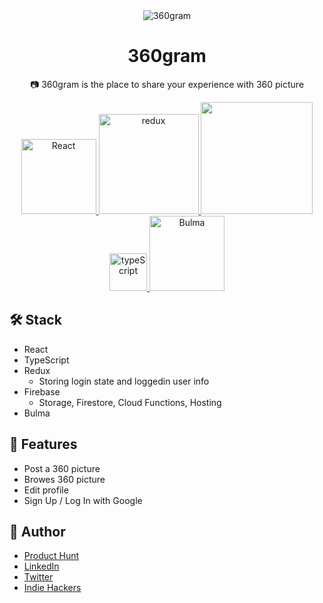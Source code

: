 <div align="center">
  <img alt="360gram" src="https://user-images.githubusercontent.com/980588/75618604-a34ef600-5b25-11ea-941d-ebb1d164f3d9.png" />
</div>

<div align="center">

# 360gram
 :camera: 360gram is the place to share your experience with 360 picture
 
<a href="https://reactjs.org/" target="_blank">
  <img width="120" alt="React" src="https://user-images.githubusercontent.com/980588/75618644-2d975a00-5b26-11ea-8769-111c7a07727a.png" />
</a>

<a href="https://redux.js.org/" target="_blank">
  <img alt="redux" width="160" src="https://user-images.githubusercontent.com/980588/75617661-0a18e300-5b17-11ea-8f41-cd197407d47f.png" />
</a>

<a href="https://firebase.google.com/" target="_blank">
  <img width="179" src="https://user-images.githubusercontent.com/980588/75617525-274cb200-5b15-11ea-811c-a5dcf58af58d.png" />
</a>

<a href="https://www.typescriptlang.org/" target="_blank">
  <img width="60" alt="typeScript" src="https://user-images.githubusercontent.com/980588/75617806-07b78880-5b19-11ea-9eae-b4dc17f3b1c3.png" />
</a>

<a href="https://bulma.io/" target="_blank">
  <img width="120" alt="Bulma" src="https://user-images.githubusercontent.com/980588/75618707-f7a6a580-5b26-11ea-80a0-96c1df54de8b.png" />
</a>

</div>

## :hammer_and_wrench: Stack

* React
* TypeScript
* Redux
  * Storing login state and loggedin user info
* Firebase
  * Storage, Firestore, Cloud Functions, Hosting
* Bulma

## :dizzy: Features

* Post a 360 picture
* Browes 360 picture
* Edit profile
* Sign Up / Log In with Google

## :eyes: Author

* [Product Hunt](https://www.producthunt.com/@taishi_kato)
* [LinkedIn](https://www.linkedin.com/in/takato0903/)
* [Twitter](https://twitter.com/taishikat0)
* [Indie Hackers](https://www.indiehackers.com/taishikato)
